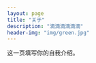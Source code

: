 ```yaml
---
layout: page
title: "关于"
description: "滴滴滴滴滴滴" 
header-img: "img/green.jpg"
---
```


这一页填写你的自我介绍。





